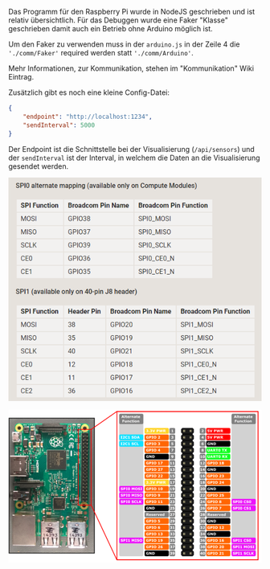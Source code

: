 Das Programm für den Raspberry Pi wurde in NodeJS geschrieben und ist relativ übersichtlich. Für das Debuggen wurde eine Faker "Klasse" geschrieben damit auch ein Betrieb ohne Arduino möglich ist.

Um den Faker zu verwenden muss in der `arduino.js` in der Zeile 4 die `'./comm/Faker'` required werden statt `'./comm/Arduino'`.

Mehr Informationen, zur Kommunikation, stehen im "Kommunikation" Wiki Eintrag.

Zusätzlich gibt es noch eine kleine Config-Datei:

```json
{
    "endpoint": "http://localhost:1234",
    "sendInterval": 5000
}
```

Der Endpoint ist die Schnittstelle bei der Visualisierung (`/api/sensors`) und der `sendInterval` ist der Interval, in welchem die Daten an die Visualisierung gesendet werden.

![image.png](/.attachments/image-b0040d62-03c8-463b-bcf3-2a9677435e2c.png)

![image.png](/.attachments/image-b6cb6b74-d250-435c-a491-7b8471b85141.png)